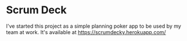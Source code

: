 # Scrum Deck
I've started this project as a simple planning poker app to be used by my team at work.
It's available at https://scrumdecky.herokuapp.com/
